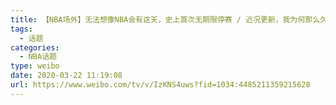 ```yaml
---
title: 【NBA场外】无法想像NBA会有这天，史上首次无期限停赛 / 近况更新，我为何那么久没出新影片？
tags:
  - 话题
categories:
  - NBA话题
type: weibo
date: 2020-03-22 11:19:08
url: https://www.weibo.com/tv/v/IzKNS4uws?fid=1034:4485211359215628
---
```


<!-- more -->